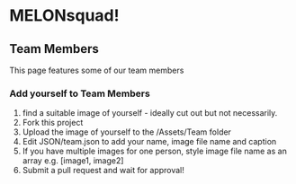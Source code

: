 # MELONsquad!

## Team Members
This page features some of our team members

### Add yourself to Team Members
1. find a suitable image of yourself - ideally cut out but not necessarily.
2. Fork this project
3. Upload the image of yourself to the /Assets/Team folder
4. Edit JSON/team.json to add your name, image file name and caption
5. If you have multiple images for one person, style image file name as an array e.g. [image1, image2]
6. Submit a pull request and wait for approval!
